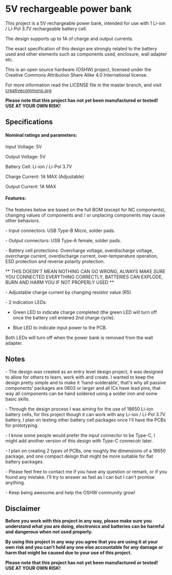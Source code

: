 # 5V rechargeable power bank

This project is a 5V rechargeable power bank, intended for use with 1 Li-ion / Li-Pol 3.7V rechargeable battery cell.

The design supports up to 1A of charge and output currents.

The exact specification of this design are strongly related to the battery used and other elements such as components used, enclosure, wall adapter etc. 

This is an open source hardware (OSHW) project, licensed under the Creative Commons Attribution Share Alike 4.0 International license.
 
For more information read the LICENSE file in the master branch, and visit [creativecommons.org](https://creativecommons.org/)

**Please note that this project has not yet been manufactured or tested! USE AT YOUR OWN RISK!**

## Specifications 

#### Nominal ratings and parameters: 

Input Voltage: 5V

Output Voltage: 5V

Battery Cell: Li-ion / Li-Pol 3.7V 

Charge Current: 1A MAX (Adjustable)

Output Current: 1A MAX

#### Features:

The features below are based on the full BOM (except for NC components), changing values of components and / or unplacing components may cause other behaviors.

\- Input connectors: USB Type-B Micro, solder pads.

\- Output connectors: USB Type-A female, solder pads. 

\- Battery cell protections: Overcharge voltage, overdischarge voltage, overcharge current, overdischarge current, over-temperature operation, ESD protection and reverse polarity protection.

** THIS DOESN'T MEAN NOTHING CAN GO WRONG, ALWAYS MAKE SURE YOU CONNECTED EVERYTHING CORRECTLY, BATTERIES CAN EXPLODE, BURN AND HARM YOU IF NOT PROPERLY USED **

\- Adjustable charge current by changing resistor value (R5)

\- 2 indication LEDs:

- Green LED to indicate charge completed (the green LED will turn off once the battery cell entered 2nd charge cycle).
	
- Blue LED to indicate input power to the PCB. 

Both LEDs will turn off when the power bank is removed from the wall adapter.


## Notes

\- The design was created as an entry level design project, it was designed to allow for others to learn, work with and create.
 I wanted to keep the design pretty simple and to make it 'hand-solderable', that's why all passive components' packages are 0603 or larger and all ICs have lead pins,
 that way all components can be hand soldered using a solder iron and some basic skills.
 
 \- Through the design process I was aiming for the use of 18650 Li-ion battery cells, for this project though it can work with any Li-ion / Li-Pol 3.7V battery, I plan on testing other battery cell packages once I'll have the PCBs for prototyping.
 
 \- I know some people would prefer the input connector to be Type-C, I might add another version of this design with Type-C connecotr later.
 
 \- I plan on creating 2 types of PCBs, one roughly the dimensions of a 18650 package, and one compact deisgn that might be more suitable for flat battery packages.
 
 \- Please feel free to contact me if you have any question or remark, or if you found any mistake. I'll try to answer as fast as I can but I can't promise anything.
 
 \- Keep being awesome and help the OSHW community grow!

## Disclaimer

**Before you work with this project in any way, please make sure you understand what you are doing, electronics and batteries can be harmful and dangerous when not used properly.** 

**By using this project in any way you agree that you are using it at your own risk and you can't hold any one else accountable for any damage or harm that might be caused due to your use of this project.**

**Please note that this project has not yet been manufactured or tested! USE AT YOUR OWN RISK!**
